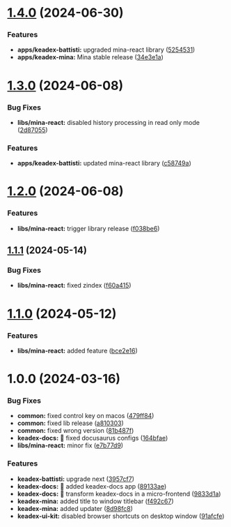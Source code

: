 # [1.4.0](https://github.com/keadex/keadex/compare/mina-react@1.3.0...mina-react@1.4.0) (2024-06-30)


### Features

* **apps/keadex-battisti:** upgraded mina-react library ([5254531](https://github.com/keadex/keadex/commit/5254531175315b07e50840f09bd4565d1ab849b9))
* **apps/keadex-mina:** Mina stable release ([34e3e1a](https://github.com/keadex/keadex/commit/34e3e1a43af58eb74ae2643e4a7e330eadf529af))

# [1.3.0](https://github.com/keadex/keadex/compare/mina-react@1.2.0...mina-react@1.3.0) (2024-06-08)


### Bug Fixes

* **libs/mina-react:** disabled history processing in read only mode ([2d87055](https://github.com/keadex/keadex/commit/2d87055f8c427c7c206d88aff4aa1c7bdc24f144))


### Features

* **apps/keadex-battisti:** updated mina-react library ([c58749a](https://github.com/keadex/keadex/commit/c58749af519b6fd747427b5c820b7e2cb81c062f))

# [1.2.0](https://github.com/keadex/keadex/compare/mina-react@1.1.1...mina-react@1.2.0) (2024-06-08)


### Features

* **libs/mina-react:** trigger library release ([f038be6](https://github.com/keadex/keadex/commit/f038be67eed13ec12c91fe7b0d2f00c9e88f60f0))

## [1.1.1](https://github.com/keadex/keadex/compare/mina-react@1.1.0...mina-react@1.1.1) (2024-05-14)


### Bug Fixes

* **libs/mina-react:** fixed zindex ([f60a415](https://github.com/keadex/keadex/commit/f60a415c08209ef4434bdd84e3a64e904846aae1))

# [1.1.0](https://github.com/keadex/keadex/compare/mina-react@1.0.0...mina-react@1.1.0) (2024-05-12)


### Features

* **libs/mina-react:** added feature ([bce2e16](https://github.com/keadex/keadex/commit/bce2e165f7dedf399c5aa0ee33b8d5fa030fe421))

# 1.0.0 (2024-03-16)


### Bug Fixes

* **common:** fixed control key on macos ([479ff84](https://github.com/keadex/keadex/commit/479ff849d94ea40b781b1c27095e76b62b87e125))
* **common:** fixed lib release ([a810303](https://github.com/keadex/keadex/commit/a81030313f50b5c6a83e591f4a483eeb6e44766a))
* **common:** fixed wrong version ([81b487f](https://github.com/keadex/keadex/commit/81b487fcc8d8fe32b7f16c5b581fa8aecae92d43))
* **keadex-docs:** 🐛 fixed docusaurus configs ([164bfae](https://github.com/keadex/keadex/commit/164bfae3dc4e97551c7487778a94b3e58a0822a6))
* **libs/mina-react:** minor fix ([e7b77d9](https://github.com/keadex/keadex/commit/e7b77d9160170d6972f59ff68fdbcb6a44f9f5b1))


### Features

* **keadex-battisti:** upgrade next ([3957cf7](https://github.com/keadex/keadex/commit/3957cf789cb681f9b3105ef8d9073d178c51f5d7))
* **keadex-docs:** 🎸 added keadex-docs app ([89133ae](https://github.com/keadex/keadex/commit/89133ae4be67339784f1fb8e881d597c7792b81a))
* **keadex-docs:** 🎸 transform keadex-docs in a micro-frontend ([9833d1a](https://github.com/keadex/keadex/commit/9833d1ac6f24734d6dcbd45bce282d071a98720e))
* **keadex-mina:** added title to window titlebar ([f492c67](https://github.com/keadex/keadex/commit/f492c6778893acb655e619d4b451450c0d62175c))
* **keadex-mina:** added updater ([8d98fc8](https://github.com/keadex/keadex/commit/8d98fc8f3c00bf9291fba7ad5307e1aa146f9978))
* **keadex-ui-kit:** disabled browser shortcuts on desktop window ([91afcfe](https://github.com/keadex/keadex/commit/91afcfebb815319d033afd629721b24c63115386))
